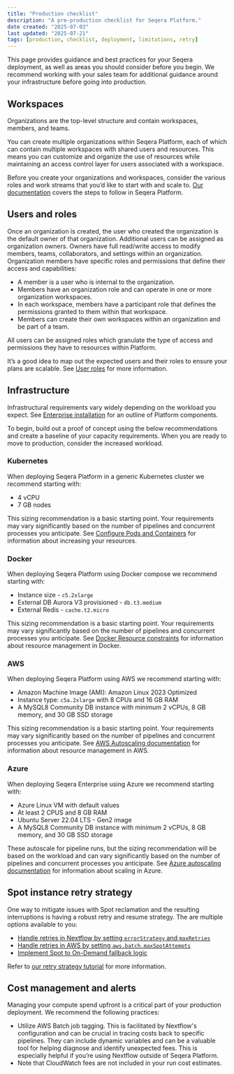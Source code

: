 ```yaml
---
title: "Production checklist"
description: "A pre-production checklist for Seqera Platform."
date created: "2025-07-03"
last updated: "2025-07-21"
tags: [production, checklist, deployment, limitations, retry]
---
```


This page provides guidance and best practices for your Seqera deployment, as well as areas you should consider before you begin. We recommend working with your sales team for additional guidance around your infrastructure before going into production.

## Workspaces

Organizations are the top-level structure and contain workspaces, members, and teams.

You can create multiple organizations within Seqera Platform, each of which can contain multiple workspaces with shared users and resources. This means you can customize and organize the use of resources while maintaining an access control layer for users associated with a workspace.

Before you create your organizations and workspaces, consider the various roles and work streams that you’d like to start with and scale to. [Our documentation](https://docs.seqera.io/platform-cloud/orgs-and-teams/organizations) covers the steps to follow in Seqera Platform.

## Users and roles

Once an organization is created, the user who created the organization is the default owner of that organization. Additional users can be assigned as organization owners. Owners have full read/write access to modify members, teams, collaborators, and settings within an organization.
Organization members have specific roles and permissions that define their access and capabilities:

- A member is a user who is internal to the organization.
- Members have an organization role and can operate in one or more organization workspaces.
- In each workspace, members have a participant role that defines the permissions granted to them within that workspace.
- Members can create their own workspaces within an organization and be part of a team.

All users can be assigned roles which granulate the type of access and permissions they have to resources within Platform. 

It’s a good idea to map out the expected users and their roles to ensure your plans are scalable. See [User roles](https://docs.seqera.io/platform-enterprise/25.1/orgs-and-teams/roles) for more information.

## Infrastructure

Infrastructural requirements vary widely depending on the workload you expect. See [Enterprise installation](https://docs.seqera.io/platform-enterprise/latest/enterprise/overview) for an outline of Platform components.

To begin, build out a proof of concept using the below recommendations and create a baseline of your capacity requirements. When you are ready to move to production, consider the increased workload.

### Kubernetes

When deploying Seqera Platform in a generic Kubernetes cluster we recommend starting with: 

- 4 vCPU
- 7 GB nodes 

This sizing recommendation is a basic starting point. Your requirements may vary significantly based on the number of pipelines and concurrent processes you anticipate. See [Configure Pods and Containers](https://kubernetes.io/docs/tasks/configure-pod-container/) for information about increasing your resources.

### Docker

When deploying Seqera Platform using Docker compose we recommend starting with: 

- Instance size - `c5.2xlarge`
- External DB Aurora V3 provisioned - `db.t3.medium`
- External Redis - `cache.t2.micro`

This sizing recommendation is a basic starting point. Your requirements may vary significantly based on the number of pipelines and concurrent processes you anticipate. See [Docker Resource constraints](https://docs.docker.com/engine/containers/resource_constraints/) for information about resource management in Docker.

### AWS

When deploying Seqera Platform using AWS we recommend starting with: 

- Amazon Machine Image (AMI): Amazon Linux 2023 Optimized
- Instance type: `c5a.2xlarge` with 8 CPUs and 16 GB RAM
- A MySQL8 Community DB instance with minimum 2 vCPUs, 8 GB memory, and 30 GB SSD storage

This sizing recommendation is a basic starting point. Your requirements may vary significantly based on the number of pipelines and concurrent processes you anticipate. See [AWS Autoscaling documentation](https://aws.amazon.com/autoscaling/) for information about resource management in AWS.

### Azure

When deploying Seqera Enterprise using Azure we recommend starting with: 

- Azure Linux VM with default values
- At least 2 CPUS and 8 GB RAM
- Ubuntu Server 22.04 LTS - Gen2 image
- A MySQL8 Community DB instance with minimum 2 vCPUs, 8 GB memory, and 30 GB SSD storage

These autoscale for pipeline runs, but the sizing recommendation will be based on the workload and can vary significantly based on the number of pipelines and concurrent processes you anticipate. See [Azure autoscaling documentation](https://learn.microsoft.com/en-us/azure/azure-monitor/autoscale/autoscale-get-started) for information about scaling in Azure.

## Spot instance retry strategy

One way to mitigate issues with Spot reclamation and the resulting interruptions is having a robust retry and resume strategy. The are multiple options available to you:

- [Handle retries in Nextflow by setting `errorStrategy` and `maxRetries`](https://docs.seqera.io/platform-cloud/tutorials/retry-strategy#handle-retries-in-nextflow-by-setting-errorstrategy-and-maxretries)
- [Handle retries in AWS by setting `aws.batch.maxSpotAttempts`](https://docs.seqera.io/platform-cloud/tutorials/retry-strategy#handle-retries-in-aws-by-setting-awsbatchmaxspotattempts)
- [Implement Spot to On-Demand fallback logic](https://docs.seqera.io/platform-cloud/tutorials/retry-strategy#implement-spot-to-on-demand-fallback-logic)

Refer to [our retry strategy tutorial](https://docs.seqera.io/platform-cloud/tutorials/retry-strategy) for more information.

## Cost management and alerts

Managing your compute spend upfront is a critical part of your production deployment. We recommend the following practices:

- Utilize AWS Batch job tagging. This is facilitated by Nextflow's configuration and can be crucial in tracing costs back to specific pipelines. They can include dynamic variables and can be a valuable tool for helping diagnose and identify unexpected fees. This is especially helpful if you’re using Nextflow outside of Seqera Platform.
- Note that CloudWatch fees are not included in your run cost estimates.
